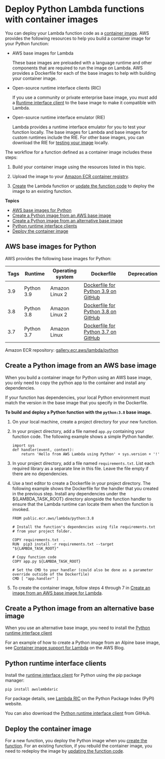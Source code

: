 # Deploy Python Lambda functions with container images<a name="python-image"></a>

You can deploy your Lambda function code as a [container image](images-create.md)\. AWS provides the following resources to help you build a container image for your Python function:
+ AWS base images for Lambda

  These base images are preloaded with a language runtime and other components that are required to run the image on Lambda\. AWS provides a Dockerfile for each of the base images to help with building your container image\.
+ Open\-source runtime interface clients \(RIC\)

  If you use a community or private enterprise base image, you must add a [Runtime interface client](runtimes-images.md#runtimes-api-client) to the base image to make it compatible with Lambda\.
+ Open\-source runtime interface emulator \(RIE\)

   Lambda provides a runtime interface emulator for you to test your function locally\. The base images for Lambda and base images for custom runtimes include the RIE\. For other base images, you can download the RIE for [testing your image](images-test.md) locally\.

The workflow for a function defined as a container image includes these steps:

1. Build your container image using the resources listed in this topic\.

1. Upload the image to your [Amazon ECR container registry](images-create.md#images-upload)\.

1. [Create](gettingstarted-images.md#configuration-images-create) the Lambda function or [update the function code](gettingstarted-images.md#configuration-images-update) to deploy the image to an existing function\.

**Topics**
+ [AWS base images for Python](#python-image-base)
+ [Create a Python image from an AWS base image](#python-image-create)
+ [Create a Python image from an alternative base image](#python-image-create-alt)
+ [Python runtime interface clients](#python-image-clients)
+ [Deploy the container image](#python-image-deploy)

## AWS base images for Python<a name="python-image-base"></a>

AWS provides the following base images for Python:


| Tags | Runtime | Operating system | Dockerfile | Deprecation | 
| --- | --- | --- | --- | --- | 
| 3\.9 | Python 3\.9 | Amazon Linux 2 | [Dockerfile for Python 3\.9 on GitHub](https://github.com/aws/aws-lambda-base-images/blob/python3.9/Dockerfile.python3.9) |    | 
| 3\.8 | Python 3\.8 | Amazon Linux 2 | [Dockerfile for Python 3\.8 on GitHub](https://github.com/aws/aws-lambda-base-images/blob/python3.8/Dockerfile.python3.8) |    | 
| 3\.7 | Python 3\.7 | Amazon Linux | [Dockerfile for Python 3\.7 on GitHub](https://github.com/aws/aws-lambda-base-images/blob/python3.7/Dockerfile.python3.7) |    | 

Amazon ECR repository: [gallery\.ecr\.aws/lambda/python](https://gallery.ecr.aws/lambda/python)

## Create a Python image from an AWS base image<a name="python-image-create"></a>

When you build a container image for Python using an AWS base image, you only need to copy the python app to the container and install any dependencies\.

If your function has dependencies, your local Python environment must match the version in the base image that you specify in the Dockerfile\.

**To build and deploy a Python function with the `python:3.8` base image\.**

1. On your local machine, create a project directory for your new function\.

1. In your project directory, add a file named `app.py` containing your function code\. The following example shows a simple Python handler\. 

   ```
   import sys
   def handler(event, context):
       return 'Hello from AWS Lambda using Python' + sys.version + '!'
   ```

1. In your project directory, add a file named `requirements.txt`\. List each required library as a separate line in this file\. Leave the file empty if there are no dependencies\.

1. Use a text editor to create a Dockerfile in your project directory\. The following example shows the Dockerfile for the handler that you created in the previous step\. Install any dependencies under the $\{LAMBDA\_TASK\_ROOT\} directory alongside the function handler to ensure that the Lambda runtime can locate them when the function is invoked\.

   ```
   FROM public.ecr.aws/lambda/python:3.8
   
   # Install the function's dependencies using file requirements.txt
   # from your project folder.
   
   COPY requirements.txt  .
   RUN  pip3 install -r requirements.txt --target "${LAMBDA_TASK_ROOT}"
   
   # Copy function code
   COPY app.py ${LAMBDA_TASK_ROOT}
   
   # Set the CMD to your handler (could also be done as a parameter override outside of the Dockerfile)
   CMD [ "app.handler" ]
   ```

1. To create the container image, follow steps 4 through 7 in [Create an image from an AWS base image for Lambda](images-create.md#images-create-from-base)\.

## Create a Python image from an alternative base image<a name="python-image-create-alt"></a>

When you use an alternative base image, you need to install the [Python runtime interface client](#python-image-clients)

For an example of how to create a Python image from an Alpine base image, see [Container image support for Lambda](http://aws.amazon.com/blogs/aws/new-for-aws-lambda-container-image-support/) on the AWS Blog\.

## Python runtime interface clients<a name="python-image-clients"></a>

Install the [runtime interface client](runtimes-images.md#runtimes-api-client) for Python using the pip package manager:

```
pip install awslambdaric
```

For package details, see [Lambda RIC](https://pypi.org/project/awslambdaric) on the Python Package Index \(PyPI\) website\.

You can also download the [Python runtime interface client](https://github.com/aws/aws-lambda-python-runtime-interface-client/) from GitHub\.

## Deploy the container image<a name="python-image-deploy"></a>

For a new function, you deploy the Python image when you [create the function](gettingstarted-images.md#configuration-images-create)\. For an existing function, if you rebuild the container image, you need to redeploy the image by [updating the function code](gettingstarted-images.md#configuration-images-update)\.